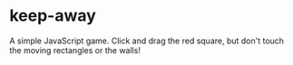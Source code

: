 # keep-away

A simple JavaScript game. Click and drag the red square, but don't touch the moving rectangles or the walls!
